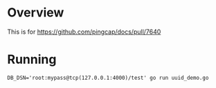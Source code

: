 
# Overview

This is for https://github.com/pingcap/docs/pull/7640

# Running
```
DB_DSN='root:mypass@tcp(127.0.0.1:4000)/test' go run uuid_demo.go
```
